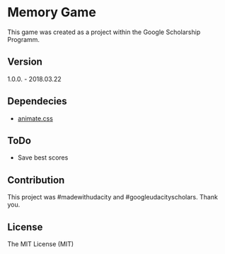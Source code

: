 # Memory Game
This game was created as a project within the Google Scholarship Programm.
## Version
1.0.0. - 2018.03.22
## Dependecies
- [animate.css](https://daneden.github.io/animate.css/)
## ToDo
- Save best scores
## Contribution
This project was #madewithudacity and #googleudacityscholars. Thank you.
## License
The MIT License (MIT)